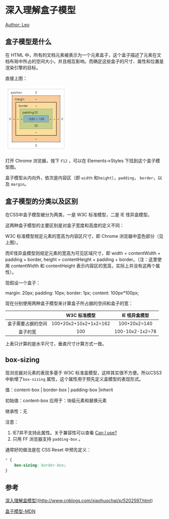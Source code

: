 # 深入理解盒子模型



[Author: Leo](https://github.com/swpuLeo)



## 盒子模型是什么

在 HTML 中，所有的文档元素被表示为一个元素盒子，这个盒子描述了元素在文档布局中所占的空间大小，并且相互影响。而确定这些盒子的尺寸、属性和位置是渲染引擎的目标。



直接上图：

![css-001-01](https://github.com/YiLing-IOT-Studio/Weekly-FEG/blob/master/resources/images/css-001-%E6%B7%B1%E5%85%A5%E7%90%86%E8%A7%A3%E7%9B%92%E5%AD%90%E6%A8%A1%E5%9E%8B-1.png)



打开 Chrome 浏览器，按下 `F12` ，可以在 Elements->Styles 下找到这个盒子模型图。

盒子模型从内向外，依次是内容区（即 `width` 和`height`），`padding`， `border`，以及 `margin`。





## 盒子模型的分类以及区别

在CSS中盒子模型被分为两类，一是 W3C 标准模型，二是 IE 怪异盒模型。

这两种盒子模型的主要区别是对盒子宽度和高度的定义不同：

W3C 标准模型规定元素的宽高为内容区尺寸，即 Chrome 浏览器中蓝色部分（见上图）。

而IE怪异盒模型则规定元素的宽高为可见区域尺寸，即 width = contentWidth + padding + border, height = contentHeight + padding + border。（注：这里使用 contentWidth 和 contentHeight 表示内容区的宽高，实际上并没有这两个属性）。



现假设一个盒子：

margin: 20px;   padding: 10px;  border: 1px;  content: 100px*100px;



现在分别使用两种盒子模型来计算盒子所占据的空间和盒子的宽：

|           |       W3C 标准模型        |    IE 怪异盒模型     |
| :-------: | :-------------------: | :-------------: |
| 盒子需要占据的空间 | 100+20x2+10x2+1x2=162 |  100+20x2=140   |
|   盒子的宽    |          100          | 100-10x2-1x2=78 |

上表只计算的是水平尺寸，垂直尺寸计算方式一致。





## box-sizing

现浏览器对元素的表现多基于 W3C 标准盒模型，这样其实很不方便。所以CSS3中新增了`box-sizing` 属性，这个属性用于预先定义盒模型的表现形式。



值：content-box | border-box | padding-box |inherit

初始值：content-box
应用于：块级元素和替换元素

继承性：无



注意：

1. IE7并不支持此属性。关于兼容性可以查看 [Can I use?](http://caniuse.com/#search=box-sizing)
2. 只用 FF 浏览器支持 `padding-box` 。



通常好的做法是在 CSS Reset 中预先定义：

```css
* {
    box-sizing: border-box;
}
```



## 参考

[深入理解盒模型](http://www.cnblogs.com/xiaohuochai/p/5202597.html)](http://www.cnblogs.com/xiaohuochai/p/5202597.html)

[盒子模型-MDN](https://developer.mozilla.org/zh-CN/docs/Web/CSS/CSS_Box_Model/Introduction_to_the_CSS_box_model)




